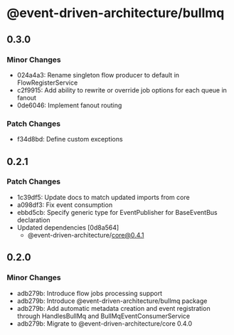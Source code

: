 # @event-driven-architecture/bullmq

## 0.3.0

### Minor Changes

- 024a4a3: Rename singleton flow producer to default in FlowRegisterService
- c2f9915: Add ability to rewrite or override job options for each queue in fanout
- 0de6046: Implement fanout routing

### Patch Changes

- f34d8bd: Define custom exceptions

## 0.2.1

### Patch Changes

- 1c39df5: Update docs to match updated imports from core
- a098df3: Fix event consumption
- ebbd5cb: Specify generic type for EventPublisher for BaseEventBus declaration
- Updated dependencies [0d8a564]
  - @event-driven-architecture/core@0.4.1

## 0.2.0

### Minor Changes

- adb279b: Introduce flow jobs processing support
- adb279b: Introduce @event-driven-architecture/bullmq package
- adb279b: Add automatic metadata creation and event registration through HandlesBullMq and BullMqEventConsumerService
- adb279b: Migrate to @event-driven-architecture/core 0.4.0
